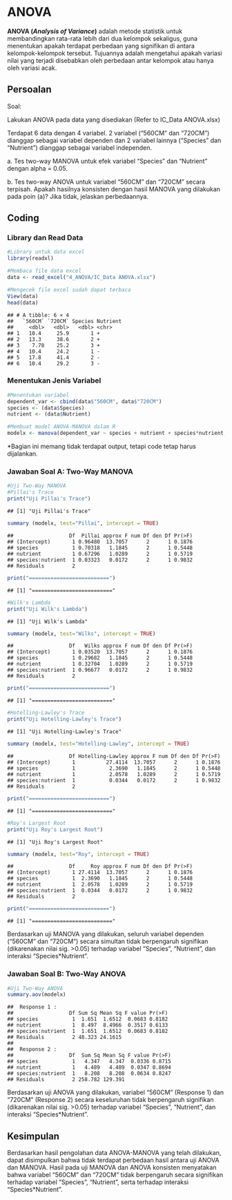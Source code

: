 ANOVA
================

**ANOVA (*Analysis of Variance*)** adalah metode statistik untuk
membandingkan rata-rata lebih dari dua kelompok sekaligus, guna
menentukan apakah terdapat perbedaan yang signifikan di antara
kelompok-kelompok tersebut. Tujuannya adalah mengetahui apakah variasi
nilai yang terjadi disebabkan oleh perbedaan antar kelompok atau hanya
oleh variasi acak.

## Persoalan

Soal:

Lakukan ANOVA pada data yang disediakan (Refer to IC_Data ANOVA.xlsx)

Terdapat 6 data dengan 4 variabel. 2 variabel (“560CM” dan “720CM”)
dianggap sebagai variabel dependen dan 2 variabel lainnya (“Species” dan
“Nutrient”) dianggap sebagai variabel independen.

a\. Tes two-way MANOVA untuk efek variabel “Species” dan “Nutrient”
dengan alpha = 0.05.

b\. Tes two-way ANOVA untuk variabel “560CM” dan “720CM” secara
terpisah. Apakah hasilnya konsisten dengan hasil MANOVA yang dilakukan
pada poin (a)? Jika tidak, jelaskan perbedaannya.

## Coding

### Library dan Read Data

``` r
#Library untuk data excel
library(readxl)

#Membaca file data excel
data <- read_excel("4_ANOVA/IC_Data ANOVA.xlsx")

#Mengecek file excel sudah dapat terbaca
View(data)
head(data)
```

    ## # A tibble: 6 × 4
    ##   `560CM` `720CM` Species Nutrient
    ##     <dbl>   <dbl>   <dbl> <chr>   
    ## 1   10.4     25.9       1 +       
    ## 2   13.3     38.6       2 +       
    ## 3    7.78    25.2       3 +       
    ## 4   10.4     24.2       1 -       
    ## 5   17.8     41.4       2 -       
    ## 6   10.4     29.2       3 -

### Menentukan Jenis Variabel

``` r
#Menentukan variabel
dependent_var <- cbind(data$"560CM", data$"720CM")
species <- (data$Species)
nutrient <- (data$Nutrient)

#Membuat model ANOVA-MANOVA dalam R
modelx <- manova(dependent_var ~ species + nutrient + species*nutrient, data = data)
```

\*Bagian ini memang tidak terdapat output, tetapi code tetap harus
dijalankan.

### Jawaban Soal A: Two-Way MANOVA

``` r
#Uji Two-Way MANOVA
#Pillai's Trace
print("Uji Pillai's Trace")
```

    ## [1] "Uji Pillai's Trace"

``` r
summary (modelx, test="Pillai", intercept = TRUE)
```

    ##                  Df  Pillai approx F num Df den Df Pr(>F)
    ## (Intercept)       1 0.96480  13.7057      2      1 0.1876
    ## species           1 0.70318   1.1845      2      1 0.5448
    ## nutrient          1 0.67296   1.0289      2      1 0.5719
    ## species:nutrient  1 0.03323   0.0172      2      1 0.9832
    ## Residuals         2

``` r
print("==========================")
```

    ## [1] "=========================="

``` r
#Wilk's Lambda
print("Uji Wilk's Lambda")
```

    ## [1] "Uji Wilk's Lambda"

``` r
summary (modelx, test="Wilks", intercept = TRUE)
```

    ##                  Df   Wilks approx F num Df den Df Pr(>F)
    ## (Intercept)       1 0.03520  13.7057      2      1 0.1876
    ## species           1 0.29682   1.1845      2      1 0.5448
    ## nutrient          1 0.32704   1.0289      2      1 0.5719
    ## species:nutrient  1 0.96677   0.0172      2      1 0.9832
    ## Residuals         2

``` r
print("==========================")
```

    ## [1] "=========================="

``` r
#Hotelling-Lawley's Trace
print("Uji Hotelling-Lawley's Trace")
```

    ## [1] "Uji Hotelling-Lawley's Trace"

``` r
summary (modelx, test="Hotelling-Lawley", intercept = TRUE)
```

    ##                  Df Hotelling-Lawley approx F num Df den Df Pr(>F)
    ## (Intercept)       1          27.4114  13.7057      2      1 0.1876
    ## species           1           2.3690   1.1845      2      1 0.5448
    ## nutrient          1           2.0578   1.0289      2      1 0.5719
    ## species:nutrient  1           0.0344   0.0172      2      1 0.9832
    ## Residuals         2

``` r
print("==========================")
```

    ## [1] "=========================="

``` r
#Roy's Largest Root
print("Uji Roy's Largest Root")
```

    ## [1] "Uji Roy's Largest Root"

``` r
summary (modelx, test="Roy", intercept = TRUE)
```

    ##                  Df     Roy approx F num Df den Df Pr(>F)
    ## (Intercept)       1 27.4114  13.7057      2      1 0.1876
    ## species           1  2.3690   1.1845      2      1 0.5448
    ## nutrient          1  2.0578   1.0289      2      1 0.5719
    ## species:nutrient  1  0.0344   0.0172      2      1 0.9832
    ## Residuals         2

``` r
print("==========================")
```

    ## [1] "=========================="

Berdasarkan uji MANOVA yang dilakukan, seluruh variabel dependen
(“560CM” dan “720CM”) secara simultan tidak berpengaruh signifikan
(dikarenakan nilai sig. \>0.05) terhadap variabel “Species”, “Nutrient”,
dan interaksi “Species\*Nutrient”.

### Jawaban Soal B: Two-Way ANOVA

``` r
#Uji Two-Way ANOVA
summary.aov(modelx)
```

    ##  Response 1 :
    ##                  Df Sum Sq Mean Sq F value Pr(>F)
    ## species           1  1.651  1.6512  0.0683 0.8182
    ## nutrient          1  8.497  8.4966  0.3517 0.6133
    ## species:nutrient  1  1.651  1.6512  0.0683 0.8182
    ## Residuals         2 48.323 24.1615               
    ## 
    ##  Response 2 :
    ##                  Df  Sum Sq Mean Sq F value Pr(>F)
    ## species           1   4.347   4.347  0.0336 0.8715
    ## nutrient          1   4.489   4.489  0.0347 0.8694
    ## species:nutrient  1   8.208   8.208  0.0634 0.8247
    ## Residuals         2 258.782 129.391

Berdasarkan uji ANOVA yang dilakukan, variabel “560CM” (Response 1) dan
“720CM” (Response 2) secara keseluruhan tidak berpengaruh signifikan
(dikarenakan nilai sig. \>0.05) terhadap variabel “Species”, “Nutrient”,
dan interaksi “Species\*Nutrient”.

## Kesimpulan

Berdasarkan hasil pengolahan data ANOVA-MANOVA yang telah dilakukan,
dapat disimpulkan bahwa tidak terdapat perbedaan hasil antara uji ANOVA
dan MANOVA. Hasil pada uji MANOVA dan ANOVA konsisten menyatakan bahwa
variabel “560CM” dan “720CM” tidak berpengaruh secara signifikan
terhadap variabel “Species”, “Nutrient”, serta terhadap interaksi
“Species\*Nutrient”.


